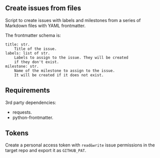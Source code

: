 ## Create issues from files

Script to create issues with labels and milestones
from a series of Markdown files with YAML frontmatter.

The frontmatter schema is:

```
title: str.
    Title of the issue.
labels: list of str.
    Labels to assign to the issue. They will be created 
    if they don't exist.
milestone: str.
    Name of the milestone to assign to the issue. 
    It will be created if it does not exist.
```

## Requirements

3rd party dependencies:
- requests.
- python-frontmatter.

## Tokens

Create a personal access token with `read&write` issue permissions in
the target repo and export it as `GITHUB_PAT`.